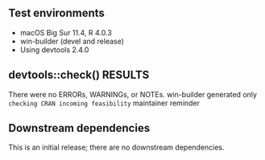 ## Test environments
* macOS Big Sur 11.4, R 4.0.3
* win-builder (devel and release)
* Using devtools 2.4.0

## devtools::check() RESULTS
There were no ERRORs, WARNINGs, or NOTEs.
win-builder generated only `checking CRAN incoming feasibility` maintainer reminder

## Downstream dependencies
This is an initial release; there are no downstream dependencies.
